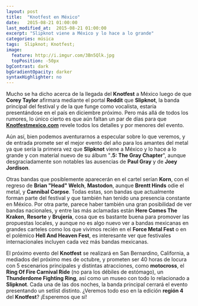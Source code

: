 ```yaml
---
layout: post
title:  "Knotfest en México"
date:   2015-08-21 01:00:00
last_modified_at:  2015-08-21 01:00:00
excerpt: "Slipknot viene a México y lo hace a lo grande"
categories: música
tags:  Slipknot; Knotfest; 
image:
  feature: http://i.imgur.com/3Bn5Qlk.jpg
  topPosition: -50px
bgContrast: dark
bgGradientOpacity: darker
syntaxHighlighter: no
---
```


Mucho se ha dicho acerca de la llegada del **Knotfest** a México luego de que **Corey Taylor** afirmara mediante el portal **Reddit** que **Slipknot**, la banda principal del festival y de la que funge como vocalista, estaría presentándose en el país en diciembre próximo. Pero más allá de todos los rumores, lo único cierto es que aún faltan un par de días para que [**Knotfestmexico.com**](http://www.knotfestmexico.com/) revele todos los detalles y por menores del evento.

Aún así, bien podemos aventurarnos a especular sobre lo que veremos, y de entrada promete ser el mejor evento del año para los amantes del metal ya que sería la primera vez que **Slipknot** viene a México y lo hace a lo grande y con material nuevo de su álbum "**.5: The Gray Chapter**", aunque desgraciadamente son notables las ausencias de **Paul Gray** y de **Joey Jordison**. 

Otras bandas que posiblemente aparecerán en el cartel serían **Korn**, con el regreso de **Brian "Head" Welch**, **Mastodon**, aunque **Brentt Hinds** odie el metal, y **Cannibal Corpse**. Todas estas, son bandas que actualmente forman parte del festival y que también han tenido una presencia constante en México. Por otra parte, parece haber también una gran posibilidad de ver bandas nacionales, y entre las más aclamadas están **Here Comes The Kraken**, **Resorte** y **Brujería**, cosa que es bastante buena para promover las propuestas locales, y aunque no es algo nuevo ver a bandas mexicanas en grandes carteles como los que vivimos recién en el **Force Metal Fest** o en el polémico **Hell And Heaven Fest**, es interesante ver que festivales internacionales incluyen cada vez más bandas mexicanas.

El próximo evento del **Knotfest** se realizará en San Bernardino, California, a mediados del próximo mes de octubre, y prometen ser 40 horas de locura con 5 escenarios principales y distintas atracciones, como **motocross**, el **Ring Of Fire Carnival Ride** (no para los débiles de estómago), un **Thunderdome Fighting Ring**, así como un museo con todo lo relacionado a **Slipknot**. Cada una de las dos noches, la banda principal cerrará el evento presentando un setlist distinto. ¿Veremos todo eso en la edición **región 4** del **Knotfest**? ¡Esperemos que sí!
